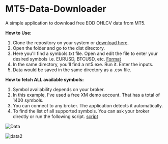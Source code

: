 # MT5-Data-Downloader
A simple application to download free EOD OHLCV data from MT5.

**How to Use:**
1. Clone the repository on your system or [download here](https://drive.google.com/file/d/1PWYY6tp-RgO6L1SkSTNcWdYXSIBlMihA/view?usp=sharing).
2. Open the folder and go to the dist directory. 
3. Here you'll find a symbols.txt file. Open and edit the file to enter your desired symbols i.e. EURUSD, BTCUSD, etc. [Format](https://github.com/AsgherAli/MT5-Data-Downloader/blob/main/dist/SymbolsREADME.txt)
4. In the same directory, you'll find a mt5.exe. Run it. Enter the inputs.
5. Data would be saved in the same directory as a .csv file.

**How to fetch ALL available symbols:**
1. Symbol availability depends on your broker.
2. In this example, I've used a free XM demo account. That has a total of 1400 symbols.
3. You can connect to any broker. The application detects it automatically. 
4. To find the list of all supported symbols. You can ask your broker directly or run the following script. [script](https://github.com/AsgherAli/MT5-Data-Downloader/blob/main/symbols.py)

![Data](https://user-images.githubusercontent.com/35127781/191589700-88e883a0-4bdc-45d1-9059-50f039a5e1fe.PNG)

![data2](https://user-images.githubusercontent.com/35127781/191589757-3c7cc6b9-f613-412f-b3e4-3b0f101896b8.PNG)
